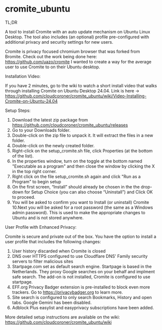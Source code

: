 # cromite_ubuntu
TL;DR

A tool to install Cromite with an auto update mechanism on Ubuntu Linux Desktop. The tool also includes (an optional) profile pre-configured with additional privacy and security settings for new users.


Cromite is privacy focused chromium browser that was forked from Bromite. Check out the work being done here: https://github.com/uazo/cromite
I wanted to create a way for the average user to use Cromite to on their Ubuntu desktop. 

Installation Video:

  If you have 2 minutes, go to the wiki to watch a short install video that walks through installing Cromite on Ubuntu Desktop 24.04.
  Link is here -> https://github.com/cloudcoroner/cromite_ubuntu/wiki/Video-Installing-Cromite-on-Ubuntu-24.04

Setup Steps:
  1. Download the latest zip package from https://github.com/cloudcoroner/cromite_ubuntu/releases
  2. Go to your Downloads folder.
  3. Double-click on the zip file to unpack it. It will extract the files in a new folder.
  4. Double-click on the newly created folder.
  5. Right-click on the setup_cromite.sh file, click Properties (at the bottom of the list).
  6. In the properties window, turn on the toggle at the bottom named "Executable as a program" and then close the window by clicking the X in the top right corner.
  7. Right click on the file setup_cromite.sh again and click "Run as a Program" to begin setup
  8. On the first screen, “Install” should already be chosen in the the drop-down for Setup Choice (you can also choose “Uninstall”) and Click OK to proceed.
  9. You will be asked to confirm you want to Install (or uninstall) Cromite
  10.Next you will be asked for a root password (the same as a Windows admin password). This is used to make the appropriate changes to Ubuntu and is not stored anywhere.

User Profile with Enhanced Privacy:
  
  Cromite is secure and private out of the box. You have the option to install a user profile that includes the following changes:
  1. User history discarded when Cromite is closed
  2. DNS over HTTPS configured to use Cloudflare DNS' Family security servers to filter malicious sites
  3. Startpage.com set as default search engine. Startpage is based in the Netherlands. They proxy Google searches on your behalf and implment safe search. The add-on is not installed, Cromite is configured to use startpage.
  4. EFF.org Privacy Badger extension is pre-installed to block even more trackers. Go to https://privacybadger.org to learn more.
  5. Site search is configured to only search Bookmarks, History and open tabs. Google Gemini has been disabled.
  6. Adblock Plus easylist and easyprivacy subscriptions have been added.

More detailed setup instructions are available on the wiki:     https://github.com/cloudcoroner/cromite_ubuntu/wiki
